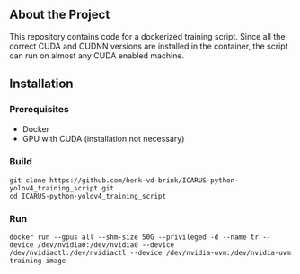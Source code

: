 ## About the Project
This repository contains code for a dockerized training script. Since all the correct CUDA and CUDNN versions are installed in the container, the script can run on almost any CUDA enabled machine.

## Installation
### Prerequisites 
- Docker
- GPU with CUDA (installation not necessary)

### Build
```
git clone https://github.com/henk-vd-brink/ICARUS-python-yolov4_training_script.git
cd ICARUS-python-yolov4_training_script
```

### Run
```
docker run --gpus all --shm-size 50G --privileged -d --name tr --device /dev/nvidia0:/dev/nvidia0 --device /dev/nvidiactl:/dev/nvidiactl --device /dev/nvidia-uvm:/dev/nvidia-uvm training-image
```

